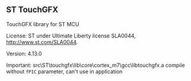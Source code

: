 
## ST TouchGFX

TouchGFX library for ST MCU

License: ST under Ultimate Liberty license SLA0044, http://www.st.com/SLA0044.

Version: 4.13.0

Important: src\ST\touchgfx\lib\core\cortex_m7\gcc\libtouchgfx.a compile without `fPIC` parameter,
           can't use in application